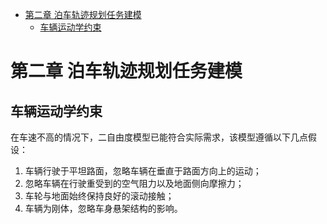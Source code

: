 <!-- START doctoc generated TOC please keep comment here to allow auto update -->
<!-- DON'T EDIT THIS SECTION, INSTEAD RE-RUN doctoc TO UPDATE -->

- [第二章 泊车轨迹规划任务建模](#%E7%AC%AC%E4%BA%8C%E7%AB%A0-%E6%B3%8A%E8%BD%A6%E8%BD%A8%E8%BF%B9%E8%A7%84%E5%88%92%E4%BB%BB%E5%8A%A1%E5%BB%BA%E6%A8%A1)
  - [车辆运动学约束](#%E8%BD%A6%E8%BE%86%E8%BF%90%E5%8A%A8%E5%AD%A6%E7%BA%A6%E6%9D%9F)

<!-- END doctoc generated TOC please keep comment here to allow auto update -->


# 第二章 泊车轨迹规划任务建模

## 车辆运动学约束
在车速不高的情况下，二自由度模型已能符合实际需求，该模型遵循以下几点假设：
1. 车辆行驶于平坦路面，忽略车辆在垂直于路面方向上的运动；
2. 忽略车辆在行驶重受到的空气阻力以及地面侧向摩擦力；
3. 车轮与地面始终保持良好的滚动接触；
4. 车辆为刚体，忽略车身悬架结构的影响。




